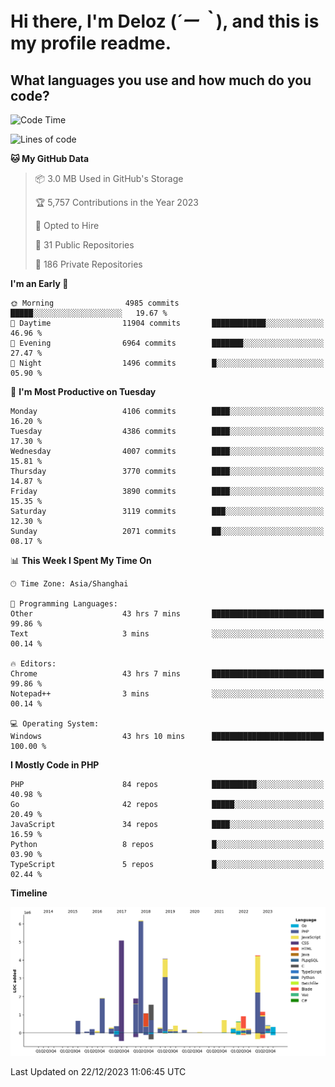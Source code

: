 # **Hi there, I'm Deloz (*´ー｀*), and this is my profile readme.**

## **What languages you use and how much do you code?**

<!--START_SECTION:waka-->
![Code Time](http://img.shields.io/badge/Code%20Time-3%2C047%20hrs%2016%20mins-blue)

![Lines of code](https://img.shields.io/badge/From%20Hello%20World%20I%27ve%20Written-33.3%20million%20lines%20of%20code-blue)

**🐱 My GitHub Data** 

> 📦 3.0 MB Used in GitHub's Storage 
 > 
> 🏆 5,757 Contributions in the Year 2023
 > 
> 💼 Opted to Hire
 > 
> 📜 31 Public Repositories 
 > 
> 🔑 186 Private Repositories 
 > 
**I'm an Early 🐤** 

```text
🌞 Morning                4985 commits        █████░░░░░░░░░░░░░░░░░░░░   19.67 % 
🌆 Daytime                11904 commits       ████████████░░░░░░░░░░░░░   46.96 % 
🌃 Evening                6964 commits        ███████░░░░░░░░░░░░░░░░░░   27.47 % 
🌙 Night                  1496 commits        █░░░░░░░░░░░░░░░░░░░░░░░░   05.90 % 
```
📅 **I'm Most Productive on Tuesday** 

```text
Monday                   4106 commits        ████░░░░░░░░░░░░░░░░░░░░░   16.20 % 
Tuesday                  4386 commits        ████░░░░░░░░░░░░░░░░░░░░░   17.30 % 
Wednesday                4007 commits        ████░░░░░░░░░░░░░░░░░░░░░   15.81 % 
Thursday                 3770 commits        ████░░░░░░░░░░░░░░░░░░░░░   14.87 % 
Friday                   3890 commits        ████░░░░░░░░░░░░░░░░░░░░░   15.35 % 
Saturday                 3119 commits        ███░░░░░░░░░░░░░░░░░░░░░░   12.30 % 
Sunday                   2071 commits        ██░░░░░░░░░░░░░░░░░░░░░░░   08.17 % 
```


📊 **This Week I Spent My Time On** 

```text
🕑︎ Time Zone: Asia/Shanghai

💬 Programming Languages: 
Other                    43 hrs 7 mins       █████████████████████████   99.86 % 
Text                     3 mins              ░░░░░░░░░░░░░░░░░░░░░░░░░   00.14 % 

🔥 Editors: 
Chrome                   43 hrs 7 mins       █████████████████████████   99.86 % 
Notepad++                3 mins              ░░░░░░░░░░░░░░░░░░░░░░░░░   00.14 % 

💻 Operating System: 
Windows                  43 hrs 10 mins      █████████████████████████   100.00 % 
```

**I Mostly Code in PHP** 

```text
PHP                      84 repos            ██████████░░░░░░░░░░░░░░░   40.98 % 
Go                       42 repos            █████░░░░░░░░░░░░░░░░░░░░   20.49 % 
JavaScript               34 repos            ████░░░░░░░░░░░░░░░░░░░░░   16.59 % 
Python                   8 repos             █░░░░░░░░░░░░░░░░░░░░░░░░   03.90 % 
TypeScript               5 repos             █░░░░░░░░░░░░░░░░░░░░░░░░   02.44 % 
```



**Timeline**

![Lines of Code chart](https://raw.githubusercontent.com/deloz/deloz/main/assets/bar_graph.png)


 Last Updated on 22/12/2023 11:06:45 UTC
<!--END_SECTION:waka-->
